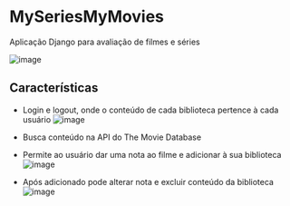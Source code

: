 # MySeriesMyMovies
Aplicação Django para avaliação de filmes e séries
  
![image](https://github.com/user-attachments/assets/4dd5eb8b-c403-4465-b9e9-cc29812487ec)

## Características
- Login e logout, onde o conteúdo de cada biblioteca pertence à cada usuário
![image](https://github.com/user-attachments/assets/8e1becbf-0d8b-4635-afbb-95472979cc9b)

- Busca conteúdo na API do The Movie Database
- Permite ao usuário dar uma nota ao filme e adicionar à sua biblioteca
![image](https://github.com/user-attachments/assets/79cb1f0f-0390-4e95-875e-6a7e9a1214d5)

- Após adicionado pode alterar nota e excluir conteúdo da biblioteca
![image](https://github.com/user-attachments/assets/1adc6a15-9799-452a-9467-1c55ec69d516)
